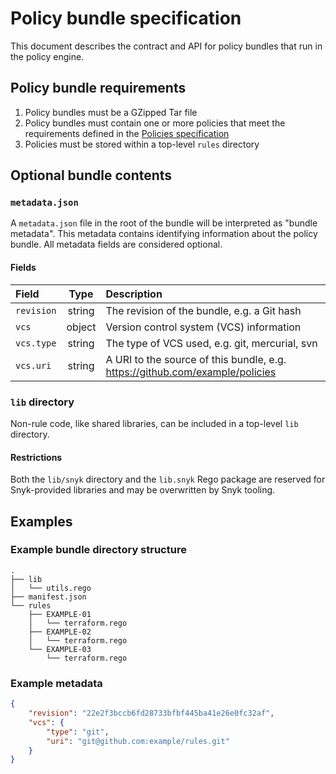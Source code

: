 # Policy bundle specification

This document describes the contract and API for policy bundles that run in the policy engine.

## Policy bundle requirements

1. Policy bundles must be a GZipped Tar file
2. Policy bundles must contain one or more policies that meet the requirements defined in the
   [Policies specification](policy_spec.md)
3. Policies must be stored within a top-level `rules` directory

## Optional bundle contents

### `metadata.json`

A `metadata.json` file in the root of the bundle will be interpreted as "bundle metadata". This
metadata contains identifying information about the policy bundle. All metadata fields are
considered optional.

#### Fields

| Field      |  Type  | Description                                                                  |
| :--------- | :----: | :--------------------------------------------------------------------------- |
| `revision` | string | The revision of the bundle, e.g. a Git hash                                  |
| `vcs`      | object | Version control system (VCS) information                                     |
| `vcs.type` | string | The type of VCS used, e.g. git, mercurial, svn                               |
| `vcs.uri`  | string | A URI to the source of this bundle, e.g. https://github.com/example/policies |

### `lib` directory

Non-rule code, like shared libraries, can be included in a top-level `lib` directory.

#### Restrictions

Both the `lib/snyk` directory and the `lib.snyk` Rego package are reserved for Snyk-provided
libraries and may be overwritten by Snyk tooling.

## Examples

### Example bundle directory structure

```
.
├── lib
│   └── utils.rego
├── manifest.json
└── rules
    ├── EXAMPLE-01
    │   └── terraform.rego
    ├── EXAMPLE-02
    │   └── terraform.rego
    └── EXAMPLE-03
        └── terraform.rego
```

### Example metadata

```json
{
    "revision": "22e2f3bccb6fd28733bfbf445ba41e26e0fc32af",
    "vcs": {
        "type": "git",
        "uri": "git@github.com:example/rules.git"
    }
}
```